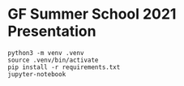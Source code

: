 # GF Summer School 2021 Presentation

```
python3 -m venv .venv
source .venv/bin/activate
pip install -r requirements.txt
jupyter-notebook
```
